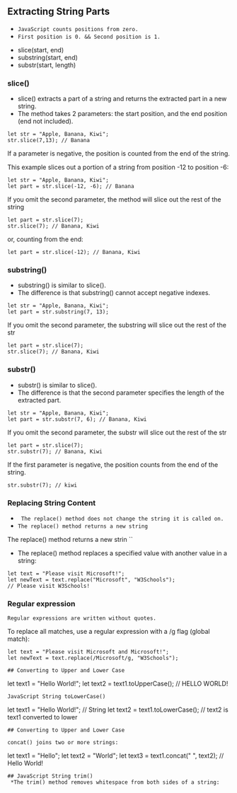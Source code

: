 ## Extracting String Parts

- ``JavaScript counts positions from zero. ``
- ``First position is 0. && Second position is 1. ``

* slice(start, end)
* substring(start, end)
* substr(start, length)

### slice()
* slice() extracts a part of a string and returns the extracted part in a new string.
* The method takes 2 parameters: the start position, and the end position (end not included).

```
let str = "Apple, Banana, Kiwi";
str.slice(7,13); // Banana
```
If a parameter is negative, the position is counted from the end of the string.

This example slices out a portion of a string from position -12 to position -6: 

```
let str = "Apple, Banana, Kiwi";
let part = str.slice(-12, -6); // Banana

```
If you omit the second parameter, the method will slice out the rest of the string

```
let part = str.slice(7);
str.slice(7); // Banana, Kiwi
```
or, counting from the end:

```
let part = str.slice(-12); // Banana, Kiwi
```

### substring()
* substring() is similar to slice().
* The difference is that substring() cannot accept negative indexes.

```
let str = "Apple, Banana, Kiwi";
let part = str.substring(7, 13);
```
If you omit the second parameter, the substring will slice out the rest of the str

```
let part = str.slice(7);
str.slice(7); // Banana, Kiwi

```

### substr()
* substr() is similar to slice().
* The difference is that the second parameter specifies the length of the extracted part.

```
let str = "Apple, Banana, Kiwi";
let part = str.substr(7, 6); // Banana, Kiwi
```
If you omit the second parameter, the substr will slice out the rest of the str

```
let part = str.slice(7);
str.substr(7); // Banana, Kiwi

```
If the first parameter is negative, the position counts from the end of the string.

```
str.substr(7); // kiwi
```

### Replacing String Content
- `` The replace() method does not change the string it is called on.``
- ``The replace() method returns a new string ``

The replace() method returns a new strin ``
* The replace() method replaces a specified value with another value in a string:

```
let text = "Please visit Microsoft!";
let newText = text.replace("Microsoft", "W3Schools");
// Please visit W3Schools!
```

### Regular expression

`` Regular expressions are written without quotes. ``

To replace all matches, use a regular expression with a /g flag (global match):

```
let text = "Please visit Microsoft and Microsoft!";
let newText = text.replace(/Microsoft/g, "W3Schools");

## Converting to Upper and Lower Case

```
let text1 = "Hello World!";
let text2 = text1.toUpperCase(); // HELLO WORLD!
```
JavaScript String toLowerCase()

```
let text1 = "Hello World!";       // String
let text2 = text1.toLowerCase();  // text2 is text1 converted to lower 

```
## Converting to Upper and Lower Case

concat() joins two or more strings:

```
let text1 = "Hello";
let text2 = "World";
let text3 = text1.concat(" ", text2); // Hello World!
```
## JavaScript String trim()
 *The trim() method removes whitespace from both sides of a string:
```
